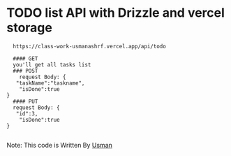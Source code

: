 
# TODO list API with Drizzle and vercel storage

```###Api Link
  https://class-work-usmanashrf.vercel.app/api/todo
  
  #### GET 
  you'll get all tasks list
  ### POST 
	request Body: {
   "taskName":"taskname",
    "isDone":true
} 
  #### PUT
  request Body: {
   "id":3,
    "isDone":true
} 
  
  ```

  Note: This code is Written By [Usman](https://github.com/usmanashrf)